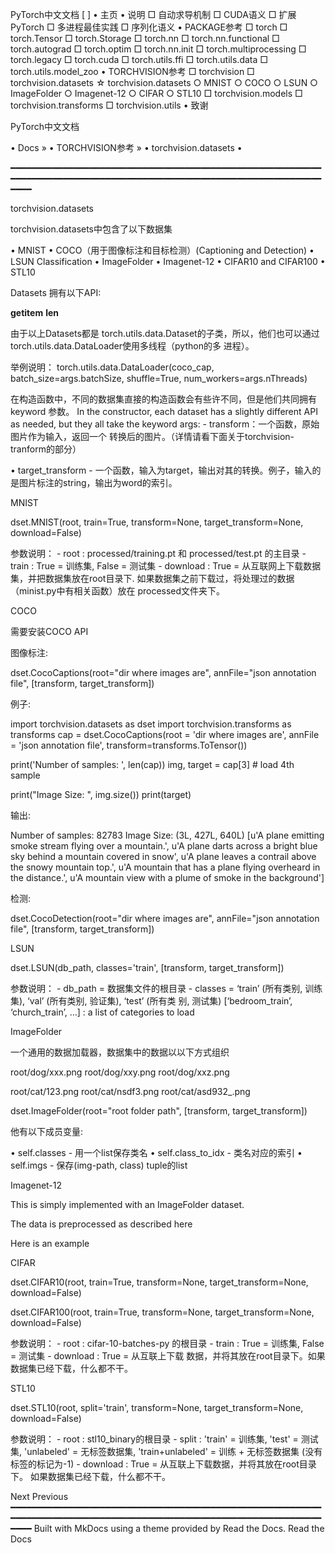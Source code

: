 PyTorch中文文档
[                    ]
  • 主页
  • 说明
      □ 自动求导机制
      □ CUDA语义
      □ 扩展PyTorch
      □ 多进程最佳实践
      □ 序列化语义
  • PACKAGE参考
      □ torch
      □ torch.Tensor
      □ torch.Storage
      □ torch.nn
      □ torch.nn.functional
      □ torch.autograd
      □ torch.optim
      □ torch.nn.init
      □ torch.multiprocessing
      □ torch.legacy
      □ torch.cuda
      □ torch.utils.ffi
      □ torch.utils.data
      □ torch.utils.model_zoo
  • TORCHVISION参考
      □ torchvision
      □ torchvision.datasets
          ☆ torchvision.datasets
              ○ MNIST
              ○ COCO
              ○ LSUN
              ○ ImageFolder
              ○ Imagenet-12
              ○ CIFAR
              ○ STL10
      □ torchvision.models
      □ torchvision.transforms
      □ torchvision.utils
  • 致谢

  PyTorch中文文档

  • Docs »
  • TORCHVISION参考 »
  • torchvision.datasets
  • 

━━━━━━━━━━━━━━━━━━━━━━━━━━━━━━━━━━━━━━━━━━━━━━━━━━━━━━━━━━━━━━━━━━━━━━━━━━━━━━━━━━━━━━━━━━━━━━━━━━━━━━━━━━━━━━━━━━━━━━━━━━

torchvision.datasets

torchvision.datasets中包含了以下数据集

  • MNIST
  • COCO（用于图像标注和目标检测）(Captioning and Detection)
  • LSUN Classification
  • ImageFolder
  • Imagenet-12
  • CIFAR10 and CIFAR100
  • STL10

Datasets 拥有以下API:

__getitem__ __len__

由于以上Datasets都是 torch.utils.data.Dataset的子类，所以，他们也可以通过torch.utils.data.DataLoader使用多线程（python的多
进程）。

举例说明： torch.utils.data.DataLoader(coco_cap, batch_size=args.batchSize, shuffle=True, num_workers=args.nThreads)

在构造函数中，不同的数据集直接的构造函数会有些许不同，但是他们共同拥有 keyword 参数。 In the constructor, each dataset has
a slightly different API as needed, but they all take the keyword args: - transform：一个函数，原始图片作为输入，返回一个
转换后的图片。（详情请看下面关于torchvision-tranform的部分）

  • target_transform - 一个函数，输入为target，输出对其的转换。例子，输入的是图片标注的string，输出为word的索引。

MNIST

dset.MNIST(root, train=True, transform=None, target_transform=None, download=False)

参数说明： - root : processed/training.pt 和 processed/test.pt 的主目录 - train : True = 训练集, False = 测试集 - download
: True = 从互联网上下载数据集，并把数据集放在root目录下. 如果数据集之前下载过，将处理过的数据（minist.py中有相关函数）放在
processed文件夹下。

COCO

需要安装COCO API

图像标注:

dset.CocoCaptions(root="dir where images are", annFile="json annotation file", [transform, target_transform])

例子:

import torchvision.datasets as dset
import torchvision.transforms as transforms
cap = dset.CocoCaptions(root = 'dir where images are',
                        annFile = 'json annotation file',
                        transform=transforms.ToTensor())

print('Number of samples: ', len(cap))
img, target = cap[3] # load 4th sample

print("Image Size: ", img.size())
print(target)

输出:

Number of samples: 82783
Image Size: (3L, 427L, 640L)
[u'A plane emitting smoke stream flying over a mountain.',
u'A plane darts across a bright blue sky behind a mountain covered in snow',
u'A plane leaves a contrail above the snowy mountain top.',
u'A mountain that has a plane flying overheard in the distance.',
u'A mountain view with a plume of smoke in the background']

检测:

dset.CocoDetection(root="dir where images are", annFile="json annotation file", [transform, target_transform])

LSUN

dset.LSUN(db_path, classes='train', [transform, target_transform])

参数说明： - db_path = 数据集文件的根目录 - classes = ‘train’ (所有类别, 训练集), ‘val’ (所有类别, 验证集), ‘test’ (所有类
别, 测试集) [‘bedroom_train’, ‘church_train’, …] : a list of categories to load

ImageFolder

一个通用的数据加载器，数据集中的数据以以下方式组织

root/dog/xxx.png
root/dog/xxy.png
root/dog/xxz.png

root/cat/123.png
root/cat/nsdf3.png
root/cat/asd932_.png

dset.ImageFolder(root="root folder path", [transform, target_transform])

他有以下成员变量:

  • self.classes - 用一个list保存类名
  • self.class_to_idx - 类名对应的索引
  • self.imgs - 保存(img-path, class) tuple的list

Imagenet-12

This is simply implemented with an ImageFolder dataset.

The data is preprocessed as described here

Here is an example

CIFAR

dset.CIFAR10(root, train=True, transform=None, target_transform=None, download=False)

dset.CIFAR100(root, train=True, transform=None, target_transform=None, download=False)

参数说明： - root : cifar-10-batches-py 的根目录 - train : True = 训练集, False = 测试集 - download : True = 从互联上下载
数据，并将其放在root目录下。如果数据集已经下载，什么都不干。

STL10

dset.STL10(root, split='train', transform=None, target_transform=None, download=False)

参数说明： - root : stl10_binary的根目录 - split : 'train' = 训练集, 'test' = 测试集, 'unlabeled' = 无标签数据集,
'train+unlabeled' = 训练 + 无标签数据集 (没有标签的标记为-1) - download : True = 从互联上下载数据，并将其放在root目录下。
如果数据集已经下载，什么都不干。

Next Previous
━━━━━━━━━━━━━━━━━━━━━━━━━━━━━━━━━━━━━━━━━━━━━━━━━━━━━━━━━━━━━━━━━━━━━━━━━━━━━━━━━━━━━━━━━━━━━━━━━━━━━━━━━━━━━━━━━━━━━━━━━━
Built with MkDocs using a theme provided by Read the Docs.
Read the Docs
